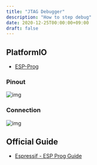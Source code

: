 ```yaml
---
title: "JTAG Debugger"
description: "How to step debug"
date: 2020-12-25T00:00:00+09:00
draft: false
---
```


## PlatformIO
* [ESP-Prog](https://docs.platformio.org/en/latest/plus/debug-tools/esp-prog.html)

### Pinout
![img](/images/esp_jtag_pinout.png)

### Connection
![img](/images/esp_jtag_connection.png)

## Official Guide
* [Espressif - ESP Prog Guide](https://github.com/espressif/esp-iot-solution/blob/master/documents/evaluation_boards/ESP-Prog_guide_en.md)
